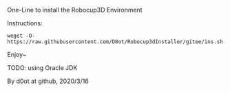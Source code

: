One-Line to install the Robocup3D Environment

Instructions:

```
weget -O- https://raw.githubusercontent.com/D0ot/Robocup3dInstaller/gitee/ins.sh
```

Enjoy~

TODO: using Oracle JDK

By d0ot at github, 2020/3/16
